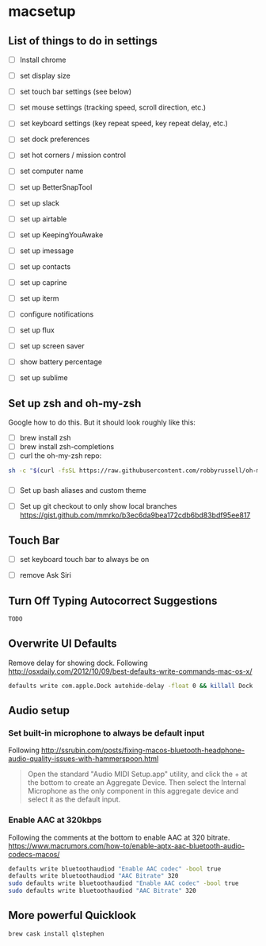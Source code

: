 # macsetup

## List of things to do in settings
- [ ] Install chrome
- [ ] set display size
- [ ] set touch bar settings (see below)
- [ ] set mouse settings (tracking speed, scroll direction, etc.)
- [ ] set keyboard settings (key repeat speed, key repeat delay, etc.)
- [ ] set dock preferences
- [ ] set hot corners / mission control
- [ ] set computer name
- [ ] set up BetterSnapTool
- [ ] set up slack
- [ ] set up airtable
- [ ] set up KeepingYouAwake
- [ ] set up imessage
- [ ] set up contacts
- [ ] set up caprine
- [ ] set up iterm
- [ ] configure notifications
- [ ] set up flux
- [ ] set up screen saver
- [ ] show battery percentage
- [ ] set up sublime


## Set up zsh and oh-my-zsh
Google how to do this. But it should look roughly like this:
- [ ] brew install zsh 
- [ ] brew install zsh-completions
- [ ] curl the oh-my-zsh repo:
```sh
sh -c "$(curl -fsSL https://raw.githubusercontent.com/robbyrussell/oh-my-zsh/master/tools/install.sh)"
```

###
- [ ] Set up bash aliases and custom theme
- [ ] Set up git checkout to only show local branches https://gist.github.com/mmrko/b3ec6da9bea172cdb6bd83bdf95ee817



## Touch Bar
- [ ] set keyboard touch bar to always be on
- [ ] remove Ask Siri


## Turn Off Typing Autocorrect Suggestions
```sh
TODO
```


## Overwrite UI Defaults
Remove delay for showing dock. Following http://osxdaily.com/2012/10/09/best-defaults-write-commands-mac-os-x/
```sh
defaults write com.apple.Dock autohide-delay -float 0 && killall Dock
```

## Audio setup
### Set built-in microphone to always be default input
Following http://ssrubin.com/posts/fixing-macos-bluetooth-headphone-audio-quality-issues-with-hammerspoon.html
> Open the standard "Audio MIDI Setup.app" utility, and click the + at the bottom to create an Aggregate Device. Then select the Internal Microphone as the only component in this aggregate device and select it as the default input.

### Enable AAC at 320kbps 
Following the comments at the bottom to enable AAC at 320 bitrate. https://www.macrumors.com/how-to/enable-aptx-aac-bluetooth-audio-codecs-macos/
```sh
defaults write bluetoothaudiod "Enable AAC codec" -bool true
defaults write bluetoothaudiod "AAC Bitrate" 320
sudo defaults write bluetoothaudiod "Enable AAC codec" -bool true
sudo defaults write bluetoothaudiod "AAC Bitrate" 320
```
## More powerful Quicklook
```sh
brew cask install qlstephen
```
